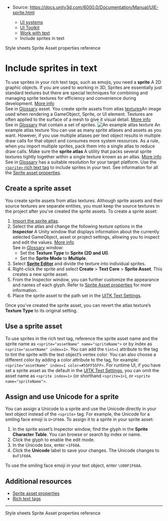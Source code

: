* Source: https://docs.unity3d.com/6000.0/Documentation/Manual/UIE-sprite.html

  * [UI systems](https://docs.unity3d.com/6000.0/Documentation/Manual/UIToolkits.html)
  * [UI Toolkit](https://docs.unity3d.com/6000.0/Documentation/Manual/UIElements.html)
  * [Work with text](https://docs.unity3d.com/6000.0/Documentation/Manual/UIE-work-with-text.html)
  * Include sprites in text


[](https://docs.unity3d.com/6000.0/Documentation/Manual/UIE-style-sheet.html)
Style sheets
[](https://docs.unity3d.com/6000.0/Documentation/Manual/UIE-sprite-asset-properties.html)
Sprite Asset properties reference
# Include sprites in text
To use sprites in your rich text tags, such as emojis, you need a **sprite** A 2D graphic objects. If you are used to working in 3D, Sprites are essentially just standard textures but there are special techniques for combining and managing sprite textures for efficiency and convenience during development. [More info](https://docs.unity3d.com/6000.0/Documentation/Manual/sprite/sprite-landing.html)  
See in [Glossary](https://docs.unity3d.com/6000.0/Documentation/Manual/Glossary.html#Sprite) asset. You create sprite assets from atlas [textures](https://docs.unity3d.com/6000.0/Documentation/Manual/Textures.html)An image used when rendering a GameObject, Sprite, or UI element. Textures are often applied to the surface of a mesh to give it visual detail. [More info](https://docs.unity3d.com/6000.0/Documentation/Manual/class-TextureImporter.html)  
See in [Glossary](https://docs.unity3d.com/6000.0/Documentation/Manual/Glossary.html#texture) that contain a set of sprites.
![An example atlas texture](https://docs.unity3d.com/6000.0/Documentation/uploads/Main/font/sprite-asset.png) An example atlas texture
You can use as many sprite atlases and assets as you want. However, if you use multiple atlases per text object results in multiple draw calls for that object and consumes more system resources. As a rule, when you import multiple sprites, pack them into a single atlas to reduce draw calls. Make sure the **sprite atlas** A utility that packs several sprite textures tightly together within a single texture known as an atlas. [More info](https://docs.unity3d.com/6000.0/Documentation/Manual/sprite/atlas/v2/v2-landing.html)  
See in [Glossary](https://docs.unity3d.com/6000.0/Documentation/Manual/Glossary.html#SpriteAtlas) has a suitable resolution for your target platform.
Use the [`<sprite>` rich text tag](https://docs.unity3d.com/6000.0/Documentation/Manual/UIE-supported-tags.html#sprite) to include sprites in your text.
See information for all the [Sprite asset properties](https://docs.unity3d.com/6000.0/Documentation/Manual/UIE-sprite-asset-properties.html).
## Create a sprite asset
You create sprite assets from atlas textures. Although sprite assets and their source textures are separate entities, you must keep the source textures in the project after you’ve created the sprite assets. 
To create a sprite asset:
  1. [Import the sprite atlas](https://docs.unity3d.com/6000.0/Documentation/Manual/sprite/sprite-landing.html).
  2. Select the atlas and change the following texture options in the **Inspector** A Unity window that displays information about the currently selected GameObject, asset or project settings, allowing you to inspect and edit the values. [More info](https://docs.unity3d.com/6000.0/Documentation/Manual/UsingTheInspector.html)  
See in [Glossary](https://docs.unity3d.com/6000.0/Documentation/Manual/Glossary.html#Inspector) window:
     * Set the **Texture Type** to **Sprite (2D and UI)**.
     * Set the **Sprite Mode** to **Multiple**.
  3. Select **[Sprite Editor](https://docs.unity3d.com/6000.0/Documentation/Manual/sprite/sprite-editor/sprite-editor-landing.html)** and divide the texture into individual sprites.
  4. Right-click the sprite and select **Create** > **Text Core** > **Sprite Asset**. This creates a new sprite asset.
  5. From the Inspector window, you can further customize the appearance and names of each glyph. Refer to [Sprite Asset properties](https://docs.unity3d.com/6000.0/Documentation/Manual/UIE-sprite-asset-properties.html) for more information.
  6. Place the sprite asset to the path set in the [UITK Text Settings](https://docs.unity3d.com/6000.0/Documentation/Manual/UIE-text-setting-asset.html).


Once you’ve created the sprite asset, you can revert the atlas texture’s **Texture Type** to its original setting.
## Use a sprite asset
To use sprites in the rich text tag, reference the sprite asset name and the sprite name as `<sprite="assetName" name="spriteName">` or by index as `<sprite="assetName" index=1>`.
You can add the `tint=1` attribute to the tag to tint the sprite with the text object’s vertex color. You can also choose a different color by adding a color attribute to the tag, for example: `<sprite="assetName" index=1 color=#55FF55FF>`.
For runtime UI, if you have set a sprite asset as the default in the [UITK Text Settings](https://docs.unity3d.com/6000.0/Documentation/Manual/UIE-text-setting-asset.html), you can omit the asset name as `<sprite index=1>` (or shorthand `<sprite=1>`), or `<sprite name="spriteName">`.
## Assign and use Unicode for a sprite
You can assign a Unicode to a sprite and use the Unicode directly in your text object instead of the `<sprite>` tag.
For example, the Unicode for a smiling face emoji is `U+1F60A`. To assign it to a sprite in your sprite asset:
  1. In the sprite asset’s Inspector window, find the glyph in the **Sprite Character Table**. You can browse or search by index or name.
  2. Click the glyph to enable the edit mode.
  3. In the Unicode box, enter `+1F60A`.
  4. Click the **Unicode** label to save your changes. The Unicode changes to `0xF1F60A`.


To use the smiling face emoji in your text object, enter `\U00F1F60A`.
## Additional resources
  * [Sprite asset properties](https://docs.unity3d.com/6000.0/Documentation/Manual/UIE-sprite-asset-properties.html)
  * [Rich text tags](https://docs.unity3d.com/6000.0/Documentation/Manual/UIE-rich-text-tags.html)


* * *
[](https://docs.unity3d.com/6000.0/Documentation/Manual/UIE-style-sheet.html)
Style sheets
[](https://docs.unity3d.com/6000.0/Documentation/Manual/UIE-sprite-asset-properties.html)
Sprite Asset properties reference
